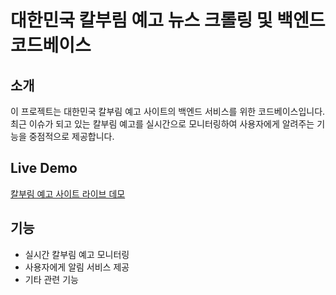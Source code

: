 # 대한민국 칼부림 예고 뉴스 크롤링 및 백엔드 코드베이스

## 소개

이 프로젝트는 대한민국 칼부림 예고 사이트의 백엔드 서비스를 위한 코드베이스입니다. 최근 이슈가 되고 있는 칼부림 예고를 실시간으로 모니터링하여 사용자에게 알려주는 기능을 중점적으로 제공합니다.

## Live Demo

[칼부림 예고 사이트 라이브 데모](https://knife-criminal-announce.vercel.app/)

## 기능

- 실시간 칼부림 예고 모니터링
- 사용자에게 알림 서비스 제공
- 기타 관련 기능
